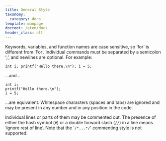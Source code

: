 ```yaml
---
title: General Style
taxonomy:
  category: docs
template: manpage
docroot: /aten/docs
header_class: alt
---
```


Keywords, variables, and function names are case sensitive, so ‘for’ is different from ‘For’. Individual commands must be separated by a semicolon ‘;’, and newlines are optional. For example:

```
int i; printf("Hello there.\n"); i = 5;
```

...and...

```
int i;
printf("Hello there.\n");
i = 5;
```

...are equivalent. Whitespace characters (spaces and tabs) are ignored and may be present in any number and in any position in the code.

Individual lines or parts of them may be commented out. The presence of either the hash symbol (`#`) or a double forward slash (`//`) in a line means ‘ignore rest of line’. Note that the '`/*...*/`' commenting style is not supported.

